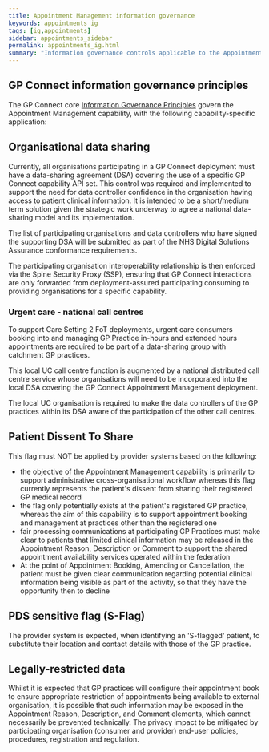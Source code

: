 ```yaml
---
title: Appointment Management information governance
keywords: appointments ig
tags: [ig,appointments]
sidebar: appointments_sidebar
permalink: appointments_ig.html
summary: "Information governance controls applicable to the Appointment Management capability pack."
---
```


## GP Connect information governance principles ##

The GP Connect core [Information Governance Principles](designprinciples_ig_principles.html) govern the Appointment Management capability, with the following capability-specific application:

## Organisational data sharing ##

Currently, all organisations participating in a GP Connect deployment must have a data-sharing agreement (DSA) covering the use of a specific GP Connect capability API set. This control was required and implemented to support the need for data controller confidence in the organisation having access to patient clinical information. It is intended to be a short/medium term solution given the strategic work underway to agree a national data-sharing model and its implementation.

The list of participating organisations and data controllers who have signed the supporting DSA will be submitted as part of the NHS Digital Solutions Assurance conformance requirements.

The participating organisation interoperability relationship is then enforced via the Spine Security Proxy (SSP), ensuring that GP Connect interactions are only forwarded from deployment-assured participating consuming to providing organisations for a specific capability.

### Urgent care - national call centres ###

To support Care Setting 2 FoT deployments, urgent care consumers booking into and managing GP Practice in-hours and extended hours appointments are required to be part of a data-sharing group with catchment GP practices. 

This local UC call centre function is augmented by a national distributed call centre service whose organisations will need to be incorporated into the local DSA covering the GP Connect Appointment Management deployment. 

The local UC organisation is required to make the data controllers of the GP practices within its DSA aware of the participation of the other call centres.

## Patient Dissent To Share ##

This flag must NOT be applied by provider systems based on the following:

   -  the objective of the Appointment Management capability is primarily to support administrative cross-organisational workflow whereas this flag currently represents the patient's dissent from sharing their registered GP medical record
   -  the flag only potentially exists at the patient's registered GP practice, whereas the aim of this capability is to support appointment booking and management at practices other than the registered one
   -  fair processing communications at participating GP Practices must make clear to patients that limited clinical information may be released in the Appointment Reason, Description or Comment to support the shared appointment availability services operated within the federation
   -  At the point of Appointment Booking, Amending or Cancellation, the patient must be given clear communication regarding potential clinical information being visible as part of the activity, so that they have the opportunity then to decline

## PDS sensitive flag (S-Flag) ##

The provider system is expected, when identifying an 'S-flagged' patient, to substitute their location and contact details with those of the GP practice.  

## Legally-restricted data ##

Whilst it is expected that GP practices will configure their appointment book to ensure appropriate restriction of appointments being available to external organisation, it is possible that such information may be exposed in the Appointment Reason, Description, and Comment elements, which cannot necessarily be prevented technically. The privacy impact to be mitigated by participating organisation (consumer and provider) end-user policies, procedures, registration and regulation.




